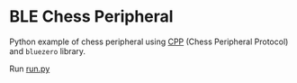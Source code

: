 # BLE Chess Peripheral
Python example of chess peripheral using [CPP](https://github.com/vovagorodok/chess_peripheral_protocol) (Chess Peripheral Protocol) and `bluezero` library.

Run [run.py](./run.py)
